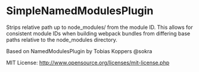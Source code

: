 # SimpleNamedModulesPlugin

Strips relative path up to node_modules/ from the module ID.
This allows for consistent module IDs when building webpack bundles from
differing base paths relative to the node_modules directory.

Based on NamedModulesPlugin by Tobias Koppers @sokra

MIT License: http://www.opensource.org/licenses/mit-license.php
